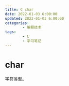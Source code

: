 ```yaml
---
title: C char
date: 2022-01-03 6:00:00
updated: 2022-01-03 6:00:00
categories:
        - 编程技术
tags:
        - C
        - 学习笔记
---
```


# char

字符类型。